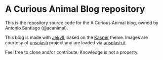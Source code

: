 # A Curious Animal Blog repository

This is the repository source code for the A Curious Animal blog, owned by Antonio Santiago (@acanimal).

This blog is made with [Jekyll](http://jekyllrb.com/), based on the [Kasper](https://github.com/rosario/kasper) theme. Images are courtesy of [unsplash](https://unsplash.com/) project and are loaded via [unsplash.it](https://unsplash.it/).

Feel free to clone and/or contribute. Knowledge is not a property.
